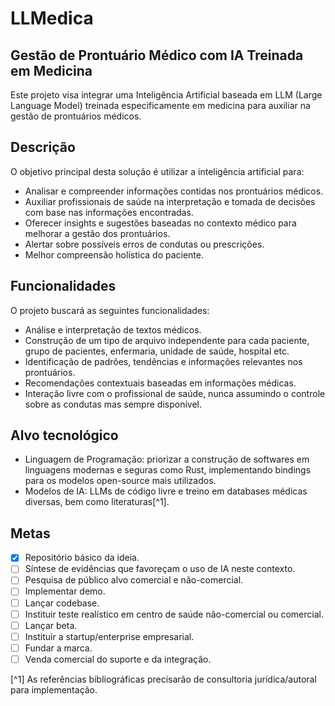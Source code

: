 # LLMedica
## Gestão de Prontuário Médico com IA Treinada em Medicina

Este projeto visa integrar uma Inteligência Artificial baseada em LLM (Large Language Model) treinada especificamente em medicina para auxiliar na gestão de prontuários médicos.

## Descrição

O objetivo principal desta solução é utilizar a inteligência artificial para:

- Analisar e compreender informações contidas nos prontuários médicos.
- Auxiliar profissionais de saúde na interpretação e tomada de decisões com base nas informações encontradas.
- Oferecer insights e sugestões baseadas no contexto médico para melhorar a gestão dos prontuários.
- Alertar sobre possíveis erros de condutas ou prescrições.
- Melhor compreensão holística do paciente.

## Funcionalidades

O projeto buscará as seguintes funcionalidades:

- Análise e interpretação de textos médicos.
- Construção de um tipo de arquivo independente para cada paciente, grupo de pacientes, enfermaria, unidade de saúde, hospital etc.
- Identificação de padrões, tendências e informações relevantes nos prontuários.
- Recomendações contextuais baseadas em informações médicas.
- Interação livre com o profissional de saúde, nunca assumindo o controle sobre as condutas mas sempre disponível.

## Alvo tecnológico

- Linguagem de Programação: priorizar a construção de softwares em linguagens modernas e seguras como Rust, implementando bindings para os modelos open-source mais utilizados.
- Modelos de IA: LLMs de código livre e treino em databases médicas diversas, bem como literaturas[^1].

## Metas
- [x] Repositório básico da ideia.
- [ ] Síntese de evidências que favoreçam o uso de IA neste contexto.
- [ ] Pesquisa de público alvo comercial e não-comercial.
- [ ] Implementar demo.
- [ ] Lançar codebase.
- [ ] Instituir teste realístico em centro de saúde não-comercial ou comercial.
- [ ] Lançar beta.
- [ ] Instituir a startup/enterprise empresarial.
- [ ] Fundar a marca.
- [ ] Venda comercial do suporte e da integração.

[^1] As referências bibliográficas precisarão de consultoria jurídica/autoral para implementação.
